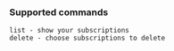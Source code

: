 ### Supported commands
```
list - show your subscriptions
delete - choose subscriptions to delete
```

